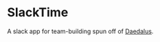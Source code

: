 # SlackTime

A slack app for team-building spun off of [Daedalus](https://github.com/ExtraLudic/DaedalusLabrynthV2).
